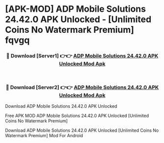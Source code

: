 # [APK-MOD] ADP Mobile Solutions 24.42.0 APK Unlocked - [Unlimited Coins No Watermark Premium] fqvgq



<div align="center">
<h3>🔴 Download [Server1] 👉👉 <a href="https://momento.my/?title=ADP_Mobile_Solutions_24.42.0_APK_Unlocked">ADP Mobile Solutions 24.42.0 APK Unlocked Mod Apk</a></h3><br>

<h3>🔴 Download [Server2] 👉👉 <a href="https://momento.my/?title=ADP_Mobile_Solutions_24.42.0_APK_Unlocked">ADP Mobile Solutions 24.42.0 APK Unlocked Mod Apk</a></h3>
</div>



Download ADP Mobile Solutions 24.42.0 APK Unlocked 

Free APK MOD ADP Mobile Solutions 24.42.0 APK Unlocked [Unlimited Coins No Watermark Premium]

Download ADP Mobile Solutions 24.42.0 APK Unlocked [Unlimited Coins No Watermark Premium] Mod For Android
